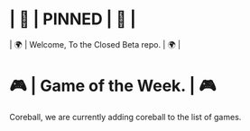 # | 📌 | PINNED | 📌 |
| 🌍 | Welcome, To the Closed Beta repo. | 🌍 |

# 🎮 | Game of the Week. | 🎮
Coreball, we are currently adding coreball to the list of games.

